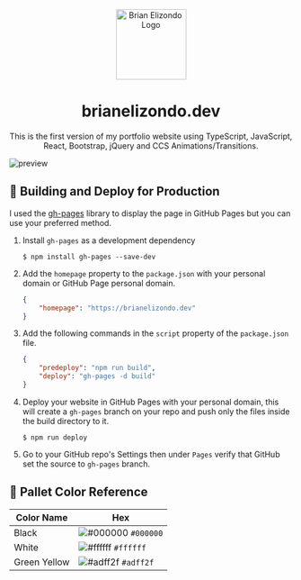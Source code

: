 <div align="center">
    <img alt="Brian Elizondo Logo" src="https://www.github.com/brianelizondo/brianelizondo.dev/public/images/brianelizondo_logo.png" width="125" />
</div>
<h1 align="center">brianelizondo.dev</h1>
<p align="center">
    This is the first version of my portfolio website using TypeScript, JavaScript, React, Bootstrap, jQuery and CCS Animations/Transitions.
</p>

![preview](https://www.github.com/brianelizondo/brianelizondo.dev/public/images/brianelizondo_screenshot.jpg)

## 🚀 Building and Deploy for Production

I used the [gh-pages](https://www.npmjs.com/package/gh-pages) library to display the page in GitHub Pages but you can use your preferred method.

1. Install `gh-pages` as a development dependency
    ```console
    $ npm install gh-pages --save-dev
    ```

2. Add the `homepage` property to the `package.json` with your personal domain or GitHub Page personal domain.
    ```json
    {
        "homepage": "https://brianelizondo.dev"
    }
    ```

3. Add the following commands in the `script` property of the `package.json` file.
    ```json
    {
        "predeploy": "npm run build",
        "deploy": "gh-pages -d build"
    }
    ```

4. Deploy your website in GitHub Pages with your personal domain, this will create a `gh-pages` branch on your repo and push only the files inside the build directory to it.
    ```console
    $ npm run deploy
    ```

5. Go to your GitHub repo's Settings then under `Pages` verify that GitHub set the source to `gh-pages` branch.


## 🎨 Pallet Color Reference
| Color Name     | Hex                                                                |
| -------------- | ------------------------------------------------------------------ |
| Black          | ![#000000](https://via.placeholder.com/10/000000?text=+) `#000000` |
| White          | ![#ffffff](https://via.placeholder.com/10/ffffff?text=+) `#ffffff` |
| Green Yellow   | ![#adff2f](https://via.placeholder.com/10/adff2f?text=+) `#adff2f` |